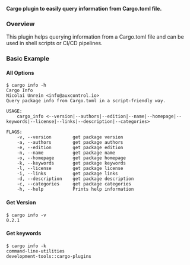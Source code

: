 **Cargo plugin to easily query information from Cargo.toml file.**

### Overview
This plugin helps querying information from a Cargo.toml file and can be used in shell scripts or CI/CD pipelines.

### Basic Example

#### All Options
```
$ cargo info -h
Cargo Info
Nicolai Unrein <info@auxcontrol.io>
Query package info from Cargo.toml in a script-friendly way.

USAGE:
    cargo_info <--version|--authors|--edition|--name|--homepage|--keywords|--license|--links|--description|--categories>

FLAGS:
    -v, --version        get package version
    -a, --authors        get package authors
    -e, --edition        get package edition
    -n, --name           get package name
    -o, --homepage       get package homepage
    -k, --keywords       get package keywords
    -l, --license        get package license
    -i, --links          get package links
    -d, --description    get package description
    -c, --categories     get package categories
    -h, --help           Prints help information
```

#### Get Version
```
$ cargo info -v
0.2.1

```

#### Get keywords 
```
$ cargo info -k
command-line-utilities
development-tools::cargo-plugins

```

